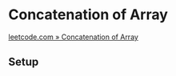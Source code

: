 # Concatenation of Array

[leetcode.com » Concatenation of Array](https://leetcode.com/problems/concatenation-of-array)

## Setup

```bash

```